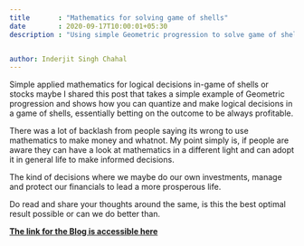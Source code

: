 ```yaml
---
title       : "Mathematics for solving game of shells"
date        : 2020-09-17T10:00:01+05:30
description : "Using simple Geometric progression to solve game of shells"


author: Inderjit Singh Chahal
---
```


Simple applied mathematics for logical decisions in-game of shells or stocks maybe
I shared this post that takes a simple example of Geometric progression and shows how you can quantize and make logical decisions in a game of shells, essentially betting on the outcome to be always profitable.

There was a lot of backlash from people saying its wrong to use mathematics to make money and whatnot. My point simply is, if people are aware they can have a look at mathematics in a different light and can adopt it in general life to make informed decisions.

The kind of decisions where we maybe do our own investments, manage and protect our financials to lead a more prosperous life.

Do read and share your thoughts around the same, is this the best optimal result possible or can we do better than.

[**The link for the Blog is accessible here**](https://sosinc.io/blog/mathematics_can_make_you_money/)